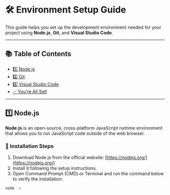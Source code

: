 # 🛠️ Environment Setup Guide

This guide helps you set up the development environment needed for your project using **Node.js**, **Git**, and **Visual Studio Code**.

---

## 📚 Table of Contents

- [1️⃣ Node.js](#1-nodejs)
- [2️⃣ Git](#2-git)
- [3️⃣ Visual Studio Code](#3-visual-studio-code)
- [✅ You're All Set!](#-youre-all-set)

---

## 1️⃣ Node.js

**Node.js** is an open-source, cross-platform JavaScript runtime environment that allows you to run JavaScript code outside of the web browser.

### 🧩 Installation Steps

1. Download Node.js from the official website: [https://nodejs.org/](https://nodejs.org/)
2. Install it following the setup instructions.
3. Open Command Prompt (CMD) or Terminal and run the command below to verify the installation:

```bash
node -v
